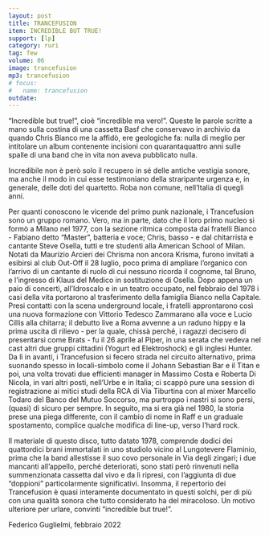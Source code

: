 ```yaml
---
layout: post
title: TRANCEFUSION
item: INCREDIBLE BUT TRUE!
support: [lp]
category: ruri
tag: few
volume: 06
image: trancefusion
mp3: trancefusion
# focus:
#   name: trancefusion
outdate:
---
```


“Incredible but true!”, cioè “incredible ma vero!”. Queste le parole scritte a mano sulla costina di una cassetta Basf che conservavo in archivio da quando Chris Bianco me la affidò, ere geologiche fa: nulla di meglio per intitolare un album contenente incisioni con quarantaquattro anni sulle spalle di una band che in vita non aveva pubblicato nulla. 

Incredibile non è però solo il recupero in sé delle antiche vestigia sonore, ma anche il modo in cui esse testimoniano della straripante urgenza e, in generale, delle doti del quartetto. Roba non comune, nell’Italia di quegli anni. 

Per quanti conoscono le vicende del primo punk nazionale, i Trancefusion sono un gruppo romano. Vero, ma in parte, dato che il loro primo nucleo si formò a Milano nel 1977, con la sezione ritmica composta dai fratelli Bianco - Fabiano detto “Master”, batteria e voce; Chris, basso - e dal chitarrista e cantante Steve Osella, tutti e tre studenti alla American School of Milan. Notati da Maurizio Arcieri dei Chrisma non ancora Krisma, furono invitati a esibirsi al club Out-Off il 28 luglio, poco prima di ampliare l’organico con l’arrivo di un cantante di ruolo di cui nessuno ricorda il cognome, tal Bruno, e l’ingresso di Klaus del Medico in sostituzione di Osella. Dopo appena un paio di concerti, all’Idroscalo e in un teatro occupato, nel febbraio del 1978 i casi della vita portarono al trasferimento della famiglia Bianco nella Capitale. Presi contatti con la scena underground locale, i fratelli approntarono così una nuova formazione con Vittorio Tedesco Zammarano alla voce e Lucio Cillis alla chitarra; il debutto live a Roma avvenne a un raduno hippy e la prima uscita di rilievo - per la quale, chissà perché, i ragazzi decisero di presentarsi come Brats - fu il 26 aprile al Piper, in una serata che vedeva nel cast altri due gruppi cittadini (Yogurt ed Elektroshock) e gli inglesi Hunter. Da lì in avanti, i Trancefusion si fecero strada nel circuito alternativo, prima suonando spesso in locali-simbolo come il Johann Sebastian Bar e il Titan e poi, una volta trovati due efficienti manager in Massimo Costa e Roberta Di Nicola, in vari altri posti, nell’Urbe e in Italia; ci scappò pure una session di registrazione ai mitici studi della RCA di Via Tiburtina con al mixer Marcello Todaro del Banco del Mutuo Soccorso, ma purtroppo i nastri si sono persi, (quasi) di sicuro per sempre. In seguito, ma si era già nel 1980, la storia prese una piega differente, con il cambio di nome in Raff e un graduale spostamento, complice qualche modifica di line-up, verso l’hard rock.

Il materiale di questo disco, tutto datato 1978, comprende dodici dei quattordici brani immortalati in uno studiolo vicino al Lungotevere Flaminio, prima che la band allestisse il suo covo personale in Via degli zingari; i due mancanti all’appello, perché deteriorati, sono stati però rinvenuti nella summenzionata cassetta dal vivo e da lì ripresi, con l’aggiunta di due “doppioni” particolarmente significativi. Insomma, il repertorio dei Trancefusion è quasi interamente documentato in questi solchi, per di più con una qualità sonora che tutto considerato ha del miracoloso. Un motivo ulteriore per urlare, convinti “incredible but true!”.

Federico Guglielmi, febbraio 2022
